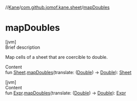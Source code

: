 //[Kane](../index.md)/[com.github.jomof.kane.sheet](index.md)/[mapDoubles](map-doubles.md)



# mapDoubles  
[jvm]  
Brief description  


Map cells of a sheet that are coercible to double.

  
Content  
fun [Sheet](-sheet/index.md).[mapDoubles](map-doubles.md)(translate: ([Double](https://kotlinlang.org/api/latest/jvm/stdlib/kotlin/-double/index.html)) -> [Double](https://kotlinlang.org/api/latest/jvm/stdlib/kotlin/-double/index.html)): [Sheet](-sheet/index.md)  


[jvm]  
Content  
fun [Expr](../com.github.jomof.kane/-expr/index.md).[mapDoubles](map-doubles.md)(translate: ([Double](https://kotlinlang.org/api/latest/jvm/stdlib/kotlin/-double/index.html)) -> [Double](https://kotlinlang.org/api/latest/jvm/stdlib/kotlin/-double/index.html)): [Expr](../com.github.jomof.kane/-expr/index.md)  



